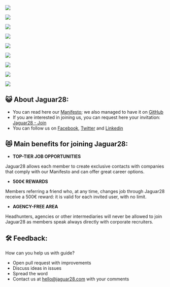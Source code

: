 ![](http://i.imgur.com/1jNSzSC.png)

![](http://i.imgur.com/T0d21OY.png)

![](http://i.imgur.com/HbF05LT.png)

![](http://i.imgur.com/gCMUtDv.png)

![](http://i.imgur.com/u7uKdBF.png)

![](http://i.imgur.com/95gDzLZ.png)

![](http://i.imgur.com/IiimN5K.png)

![](http://i.imgur.com/p2O3JoB.png)

![](http://i.imgur.com/igKZog7.png)

## 😺 About Jaguar28:

- You can read here our [Manifesto](https://medium.com/jaguar28/jaguar28-manifesto-9-points-for-rewriting-the-relation-between-companies-and-tech-professionals-fbd9226a5098); we also managed to have it on [GitHub](https://github.com/Jaguar28/Jaguar28-Manifesto)
- If you are interested in joining us, you can request here your invitation: [Jaguar28 - Join](http://www.jaguar28.com/)
- You can follow us on [Facebook](https://www.facebook.com/jaguar28team/), [Twitter](https://twitter.com/jaguar28team) and [Linkedin](https://www.linkedin.com/company-beta/11043440/)

## 😻 Main benefits for joining Jaguar28:

- **TOP-TIER JOB OPPORTUNITIES**

Jaguar28 allows each member to create exclusive contacts with companies that comply with our Manifesto and can offer great career options.
- **500€ REWARDS**

Members referring a friend who, at any time, changes job through Jaguar28 receive a 500€ reward: it is valid for each invited user, with no limit.
- **AGENCY-FREE AREA**

Headhunters, agencies or other intermediaries will never be allowed to join Jaguar28 as members speak always directly with corporate recruiters.

## 🛠 Feedback:

How can you help us with guide?

- Open pull request with improvements
- Discuss ideas in issues
- Spread the word
- Contact us at hello@jaguar28.com with your comments

